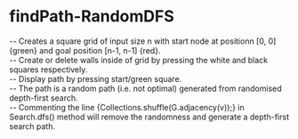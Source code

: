 # findPath-RandomDFS  
-- Creates a square grid of input size n with start node at positionn [0, 0] {green} and goal position [n-1, n-1] {red}.  
-- Create or delete walls inside of grid by pressing the white and black squares respectively.  
-- Display path by pressing start/green square.  
-- The path is a random path (i.e. not optimal) generated from randomised depth-first search.  
-- Commenting the line {Collections.shuffle(G.adjacency(v));} in Search.dfs() method will remove the randomness and generate a depth-first search path.

